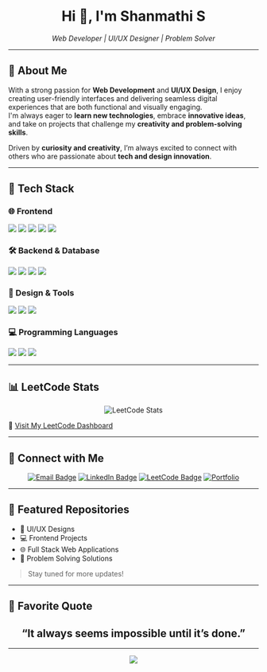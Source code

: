 <h1 align="center">Hi 👋, I'm Shanmathi S</h1>

<p align="center">
  <em>Web Developer | UI/UX Designer | Problem Solver</em>
</p>

---

## 💫 About Me

With a strong passion for **Web Development** and **UI/UX Design**, I enjoy creating user-friendly interfaces and delivering seamless digital experiences that are both functional and visually engaging.  
I'm always eager to **learn new technologies**, embrace **innovative ideas**, and take on projects that challenge my **creativity and problem-solving skills**.

Driven by **curiosity and creativity**, I’m always excited to connect with others who are passionate about **tech and design innovation**.

---

## 🚀 Tech Stack

### 🌐 Frontend
<p>
  <img src="https://img.shields.io/badge/HTML5-E34F26?style=for-the-badge&logo=html5&logoColor=white"/>
  <img src="https://img.shields.io/badge/CSS3-1572B6?style=for-the-badge&logo=css3&logoColor=white"/>
  <img src="https://img.shields.io/badge/Bootstrap-7952B3?style=for-the-badge&logo=bootstrap&logoColor=white"/>
  <img src="https://img.shields.io/badge/JavaScript-F7DF1E?style=for-the-badge&logo=javascript&logoColor=black"/>
  <img src="https://img.shields.io/badge/React-20232A?style=for-the-badge&logo=react&logoColor=61DAFB"/>
</p>

### 🛠️ Backend & Database
<p>
  <img src="https://img.shields.io/badge/Node.js-339933?style=for-the-badge&logo=nodedotjs&logoColor=white"/>
  <img src="https://img.shields.io/badge/Express.js-000000?style=for-the-badge&logo=express&logoColor=white"/>
  <img src="https://img.shields.io/badge/MongoDB-47A248?style=for-the-badge&logo=mongodb&logoColor=white"/>
  <img src="https://img.shields.io/badge/MySQL-005C84?style=for-the-badge&logo=mysql&logoColor=white"/>
</p>

### 🎨 Design & Tools
<p>
  <img src="https://img.shields.io/badge/Figma-F24E1E?style=for-the-badge&logo=figma&logoColor=white"/>
  <img src="https://img.shields.io/badge/Git-F05032?style=for-the-badge&logo=git&logoColor=white"/>
  <img src="https://img.shields.io/badge/GitHub-181717?style=for-the-badge&logo=github&logoColor=white"/>
</p>

### 💻 Programming Languages
<p>
  <img src="https://img.shields.io/badge/C-00599C?style=for-the-badge&logo=c&logoColor=white"/>
  <img src="https://img.shields.io/badge/Java-007396?style=for-the-badge&logo=java&logoColor=white"/>
  <img src="https://img.shields.io/badge/Python-3776AB?style=for-the-badge&logo=python&logoColor=white"/>
</p>

---

## 📊 LeetCode Stats

<p align="center">
  <img src="https://leetcard.jacoblin.cool/shanmathi2006?theme=light&font=baloo&ext=activity" alt="LeetCode Stats" />
</p>

🔗 [Visit My LeetCode Dashboard](https://leetcode.com/u/shanmathi2006/)

---

## 🤝 Connect with Me

<p align="center">
  <a href="mailto:shanmathis.23cse@kongu.edu"><img src="https://img.shields.io/badge/Gmail-D14836?style=for-the-badge&logo=gmail&logoColor=white" alt="Email Badge"/></a>
  <a href="https://www.linkedin.com/in/shanmathi-s-b1518830b/" target="_blank"><img src="https://img.shields.io/badge/LinkedIn-0A66C2?style=for-the-badge&logo=linkedin&logoColor=white" alt="LinkedIn Badge"/></a>
  <a href="https://leetcode.com/u/shanmathi2006/" target="_blank"><img src="https://img.shields.io/badge/LeetCode-FFA116?style=for-the-badge&logo=leetcode&logoColor=black" alt="LeetCode Badge"/></a>
  <a href="#"><img src="https://img.shields.io/badge/Portfolio-Under_Construction-ffb703?style=for-the-badge&logo=vercel&logoColor=white" alt="Portfolio"/></a>
</p>

---

## 📁 Featured Repositories

- 🎨 UI/UX Designs  
- 💻 Frontend Projects  
- 🌐 Full Stack Web Applications  
- 🧠 Problem Solving Solutions  

> Stay tuned for more updates!

---

## 💬 Favorite Quote

<h2 align="center">
  “It always seems impossible until it’s done.”  
</h2>

---

<p align="center">
  <img src="https://capsule-render.vercel.app/api?type=waving&color=0fbcf9&height=100&section=footer"/>
</p>
